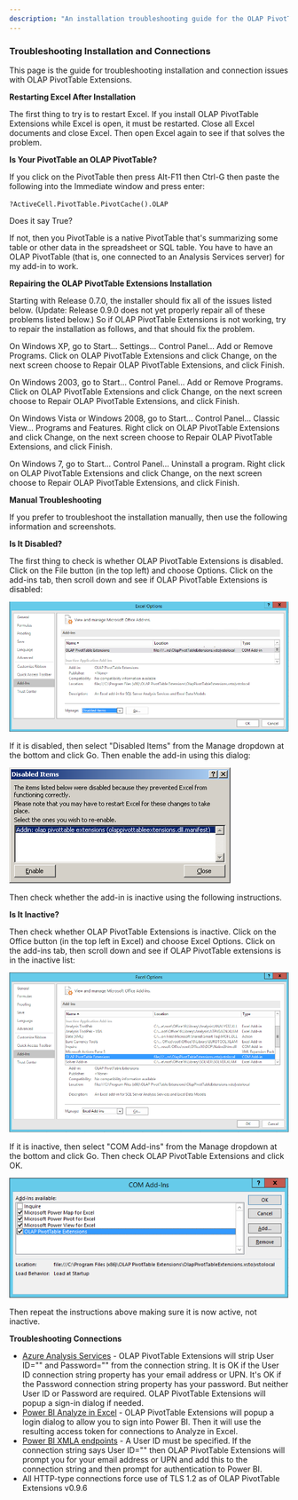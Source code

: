```yaml
---
description: "An installation troubleshooting guide for the OLAP PivotTable Extensions add-in for Excel"
---
```

### Troubleshooting Installation and Connections

This page is the guide for troubleshooting installation and connection issues with OLAP PivotTable Extensions.

**Restarting Excel After Installation**

The first thing to try is to restart Excel. If you install OLAP PivotTable Extensions while Excel is open, it must be restarted. Close all Excel documents and close Excel. Then open Excel again to see if that solves the problem.


**Is Your PivotTable an OLAP PivotTable?**

If you click on the PivotTable then press Alt-F11 then Ctrl-G then paste the following into the Immediate window and press enter:

`?ActiveCell.PivotTable.PivotCache().OLAP`

Does it say True?

If not, then you PivotTable is a native PivotTable that's summarizing some table or other data in the spreadsheet or SQL table. You have to have an OLAP PivotTable (that is, one connected to an Analysis Services server) for my add-in to work.


**Repairing the OLAP PivotTable Extensions Installation**

Starting with Release 0.7.0, the installer should fix all of the issues listed below. (Update: Release 0.9.0 does not yet properly repair all of these problems listed below.) So if OLAP PivotTable Extensions is not working, try to repair the installation as follows, and that should fix the problem.

On Windows XP, go to Start... Settings... Control Panel... Add or Remove Programs. Click on OLAP PivotTable Extensions and click Change, on the next screen choose to Repair OLAP PivotTable Extensions, and click Finish.

On Windows 2003, go to Start... Control Panel... Add or Remove Programs. Click on OLAP PivotTable Extensions and click Change, on the next screen choose to Repair OLAP PivotTable Extensions, and click Finish.

On Windows Vista or Windows 2008, go to Start... Control Panel... Classic View... Programs and Features. Right click on OLAP PivotTable Extensions and click Change, on the next screen choose to Repair OLAP PivotTable Extensions, and click Finish.

On Windows 7, go to Start... Control Panel... Uninstall a program. Right click on OLAP PivotTable Extensions and click Change, on the next screen choose to Repair OLAP PivotTable Extensions, and click Finish.


**Manual Troubleshooting**

If you prefer to troubleshoot the installation manually, then use the following information and screenshots.


**Is It Disabled?**

The first thing to check is whether OLAP PivotTable Extensions is disabled. Click on the File button (in the top left) and choose Options. Click on the add-ins tab, then scroll down and see if OLAP PivotTable Extensions is disabled:

![](Troubleshooting%20Installation_AddInsDialog.png)

If it is disabled, then select "Disabled Items" from the Manage dropdown at the bottom and click Go. Then enable the add-in using this dialog:

![](Troubleshooting%20Installation_DisabledItems.png)

Then check whether the add-in is inactive using the following instructions.


**Is It Inactive?**

Then check whether OLAP PivotTable Extensions is inactive. Click on the Office button (in the top left in Excel) and choose Excel Options. Click on the add-ins tab, then scroll down and see if OLAP PivotTable extensions is in the inactive list:

![](Troubleshooting%20Installation_InactiveAddInsDialog.png)

If it is inactive, then select "COM Add-ins" from the Manage dropdown at the bottom and click Go. Then check OLAP PivotTable Extensions and click OK.

![](Troubleshooting%20Installation_ComAddInsDialog.png)

Then repeat the instructions above making sure it is now active, not inactive.



**Troubleshooting Connections**

* [Azure Analysis Services](https://docs.microsoft.com/en-us/azure/analysis-services/analysis-services-connect-excel) - OLAP PivotTable Extensions will strip User ID="" and Password="" from the connection string. It is OK if the User ID connection string property has your email address or UPN. It's OK if the Password connection string property has your password. But neither User ID or Password are required. OLAP PivotTable Extensions will popup a sign-in dialog if needed.
* [Power BI Analyze in Excel](https://docs.microsoft.com/en-us/power-bi/collaborate-share/service-analyze-in-excel) - OLAP PivotTable Extensions will popup a login dialog to allow you to sign into Power BI. Then it will use the resulting access token for connections to Analyze in Excel.
* [Power BI XMLA endpoints](https://docs.microsoft.com/en-us/power-bi/admin/service-premium-connect-tools) - A User ID must be specified. If the connection string says User ID="" then OLAP PivotTable Extensions will prompt you for your email address or UPN and add this to the connection string and then prompt for authentication to Power BI.
* All HTTP-type connections force use of TLS 1.2 as of OLAP PivotTable Extensions v0.9.6
